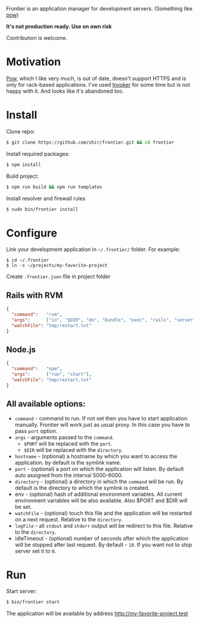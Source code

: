 Frontier is an application manager for development servers.
(Something like [pow](http://pow.cx))

**It's not production ready. Use on own risk**

Contribution is welcome.

# Motivation

[Pow](http://pow.cx), which I like very much, is out of date,
doesn't support HTTPS and is only for rack-based applications. I've used
[Invoker](http://invoker.codemancers.com) for some time but is not happy
with it. And looks like it's abandoned too.

# Install

Clone repo:
```sh
$ git clone https://github.com/shir/frontier.git && cd frontier
```

Install required packages:
```sh
$ npm install
```

Build project:
```sh
$ npm run build && npm run templates
```

Install resolver and firewall rules
```sh
$ sudo bin/frontier install
```

# Configure

Link your development application in `~/.frontier/` folder. For example:
```
$ cd ~/.frontier
$ ln -s ~/projects/my-favorite-project
```

Create `.frontier.json` file in project folder

## Rails with RVM

```json
{
  "command":   "rvm",
  "args":      ["in", "$DIR", "do", "bundle", "exec", "rails", "server", "-p", "$PORT", "-b", "127.0.0.1"],
  "watchFile": "tmp/restart.txt"
}
```

## Node.js

```json
{
  "command":   "npm",
  "args":      ["run", "start"],
  "watchFile": "tmp/restart.txt"
}
```

## All available options:

- `command` - command to run. If not set then you have to start
  application manually. Frontier will work just as usual proxy. In this case
  you have to pass `port` option.
- `args` - arguments passed to the `command`.
  - `$PORT` will be replaced with the `port`.
  - `$DIR` will be replaced with the `directory`.
- `hostname` - (optional) a hostname by which you want to access the application.
  by default is the symlink name.
- `port` - (optional) a port on which the application will listen. By default
  auto assigned from the interval 5000-6000.
- `directory` - (optional) a directory in which the `command` will be run.
  By default is the directory to which the symlink is created.
- env - (optional) hash of additional environment variables. All current
  environment variables will be also available. Also $PORT and $DIR will be set.
- `watchFile` - (optional) touch this file and the application will be
  restarted on a next request. Relative to the `directory`.
- `logFile` - all `stdout` and `stderr` output will be redirect to this file.
  Relative to the `directory`.
- idleTimeout - (optional) number of seconds after which the application will be
  stopped after last request. By default - `10`. If you want not to stop server
  set it to `0`.

# Run

Start server:
```sh
$ bin/frontier start
```

The application will be available by address http://my-favorite-project.test
